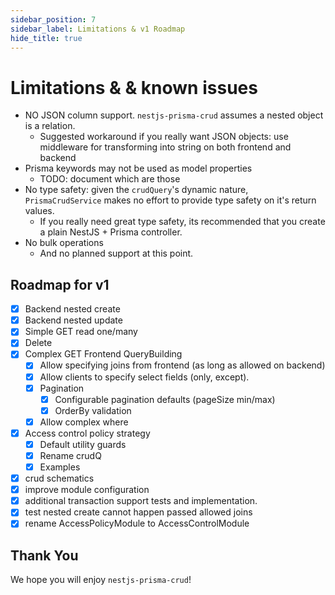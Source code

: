 ```yaml
---
sidebar_position: 7
sidebar_label: Limitations & v1 Roadmap
hide_title: true
---
```


# Limitations & & known issues

-   NO JSON column support. `nestjs-prisma-crud` assumes a nested object is a relation.
    -   Suggested workaround if you really want JSON objects: use middleware for transforming into string on both frontend and backend
-   Prisma keywords may not be used as model properties
    -   TODO: document which are those
-   No type safety: given the `crudQuery`'s dynamic nature, `PrismaCrudService` makes no effort to provide type safety on it's return values.
    -   If you really need great type safety, its recommended that you create a plain NestJS + Prisma controller.
-   No bulk operations
    -   And no planned support at this point.

## Roadmap for v1

-   [x] Backend nested create
-   [x] Backend nested update
-   [x] Simple GET read one/many
-   [x] Delete
-   [x] Complex GET Frontend QueryBuilding
    -   [x] Allow specifying joins from frontend (as long as allowed on backend)
    -   [x] Allow clients to specify select fields (only, except).
    -   [x] Pagination
        -   [x] Configurable pagination defaults (pageSize min/max)
        -   [x] OrderBy validation
    -   [x] Allow complex where
-   [x] Access control policy strategy
    -   [x] Default utility guards
    -   [x] Rename crudQ
    -   [x] Examples
-   [x] crud schematics
-   [x] improve module configuration
-   [x] additional transaction support tests and implementation.
-   [x] test nested create cannot happen passed allowed joins
-   [x] rename AccessPolicyModule to AccessControlModule

## Thank You

We hope you will enjoy `nestjs-prisma-crud`!
